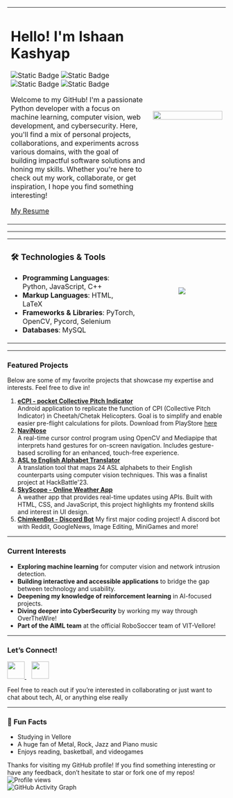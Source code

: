 <table>
  <tr>
    <td>

# Hello! I'm Ishaan Kashyap

![Static Badge](https://img.shields.io/badge/PYTHON-blue)
![Static Badge](https://img.shields.io/badge/CYBERSECURITY-red)
![Static Badge](https://img.shields.io/badge/AI%2FML-8A2BE2)
![Static Badge](https://img.shields.io/badge/COMPUTER%20VISION-orange)

Welcome to my GitHub! I'm a passionate Python developer with a focus on machine learning, computer vision, web development, and cybersecurity. Here, you'll find a mix of personal projects, collaborations, and experiments across various domains, with the goal of building impactful software solutions and honing my skills. Whether you're here to check out my work, collaborate, or get inspiration, I hope you find something interesting!

[My Resume](https://ishaanketchup.github.io/)

</td>
    <td width="35%">
      <img src="https://media3.giphy.com/media/v1.Y2lkPTc5MGI3NjExc3BlOW83Zml5d3RnenR6a3phNDZkb3hiZzgyd3JqNHNvMGV6cXBoayZlcD12MV9pbnRlcm5hbF9naWZfYnlfaWQmY3Q9Zw/3oxOCeOBHIb5V3hmP6/giphy.gif" width="100%" />
    </td>
  </tr>
</table>

---

<table>
  <tr>
    <td width="60%">

<h3>🛠️ Technologies & Tools</h3>

- **Programming Languages**: Python, JavaScript, C++
- **Markup Languages**: HTML, LaTeX  
- **Frameworks & Libraries**: PyTorch, OpenCV, Pycord, Selenium  
- **Databases**: MySQL  

</td>
    <td align="center" width="40%">


<img src="https://github-readme-stats.vercel.app/api/top-langs/?username=IshaanKetchup&layout=compact&theme=default&title_color=hex&text_color=hex&bg_color=hex" />

</td>
  </tr>
</table>

---

### Featured Projects
Below are some of my favorite projects that showcase my expertise and interests. Feel free to dive in!

1. **[eCPI - pocket Collective Pitch Indicator](https://github.com/IshaanKetchup/eCPI)**  
   Android application to replicate the function of CPI (Collective Pitch Indicator) in Cheetah/Chetak Helicopters. Goal is to simplify and enable easier pre-flight calculations for pilots.
   Download from PlayStore [here](https://play.google.com/store/apps/details?id=com.IshaanKetchup.pat&pcampaignid=web_share)
3. **[NaviNose](https://github.com/IshaanKetchup/NaviNose)**  
   A real-time cursor control program using OpenCV and Mediapipe that interprets hand gestures for on-screen navigation. Includes gesture-based scrolling for an enhanced, touch-free experience.
4. **[ASL to English Alphabet Translator](https://github.com/IshaanKetchup/ASLtoEnglish)**  
   A translation tool that maps 24 ASL alphabets to their English counterparts using computer vision techniques. This was a finalist project at HackBattle'23.
5. **[SkyScope - Online Weather App](https://github.com/IshaanKetchup/SkyScope)**  
   A weather app that provides real-time updates using APIs. Built with HTML, CSS, and JavaScript, this project highlights my frontend skills and interest in UI design.
6. **[ChimkenBot - Discord Bot](https://github.com/IshaanKetchup/ChimkenBot)**
   My first major coding project! A discord bot with Reddit, GoogleNews, Image Editing, MiniGames and more!

---

### Current Interests
- **Exploring machine learning** for computer vision and network intrusion detection.
- **Building interactive and accessible applications** to bridge the gap between technology and usability.
- **Deepening my knowledge of reinforcement learning** in AI-focused projects.
- **Diving deeper into CyberSecurity** by working my way through OverTheWire!
- **Part of the AIML team** at the official RoboSoccer team of VIT-Vellore!

---

<h3> Let’s Connect!</h3>

<p align="left">
  <a href="https://www.linkedin.com/in/ishaan-kashyap/" target="_blank">
    <img src="https://cdn.jsdelivr.net/gh/devicons/devicon/icons/linkedin/linkedin-original.svg" width="40" />
  </a>
  &nbsp;&nbsp;
  <a href="https://instagram.com/ishaan.ketchup" target="_blank">
    <img src="https://cdn-icons-png.flaticon.com/512/174/174855.png" width="40" />
  </a>
</p>

Feel free to reach out if you’re interested in collaborating or just want to chat about tech, AI, or anything else really

---

### 🎉 Fun Facts
- Studying in Vellore  
- A huge fan of Metal, Rock, Jazz and Piano music  
- Enjoys reading, basketball, and videogames  

Thanks for visiting my GitHub profile! If you find something interesting or have any feedback, don’t hesitate to star or fork one of my repos!  
![Profile views](https://komarev.com/ghpvc/?username=IshaanKetchup)  
![GitHub Activity Graph](https://github-readme-activity-graph.cyclic.app/graph?username=IshaanKetchup&theme=github-dark)
